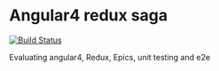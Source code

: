 # Angular4 redux saga

[![Build Status](https://travis-ci.org/el-davo/angular-redux-saga.svg?branch=master)](https://travis-ci.org/el-davo/angular-redux-saga)

Evaluating angular4, Redux, Epics, unit testing and e2e
